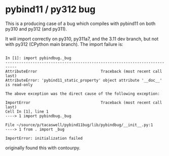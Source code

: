 # pybind11 / py312 bug

This is a producing case of a bug which compiles with pybind11 on both py310
and py312 (and py311).

It will import correctly on py310, py311a7, and the 3.11 dev branch, but not
with py312 (CPython main branch).  The import failure is:

```

In [1]: import pybindbug._bug
---------------------------------------------------------------------------
AttributeError                            Traceback (most recent call last)
AttributeError: 'pybind11_static_property' object attribute '__doc__' is read-only

The above exception was the direct cause of the following exception:

ImportError                               Traceback (most recent call last)
Cell In [1], line 1
----> 1 import pybindbug._bug

File ~/source/p/tacaswell/pybind11bug/lib/pybindbug/__init__.py:1
----> 1 from . import _bug

ImportError: initialization failed

```

originally found this with contourpy.
